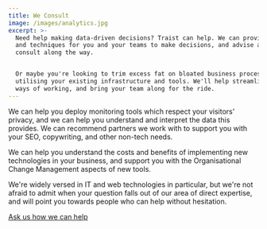 ```yaml
---
title: We Consult
image: /images/analytics.jpg
excerpt: >-
  Need help making data-driven decisions? Traist can help. We can provide tools
  and techniques for you and your teams to make decisions, and advise and
  consult along the way.


  Or maybe you're looking to trim excess fat on bloated business processes,
  utilising your existing infrastructure and tools. We'll help streamline your
  ways of working, and bring your team along for the ride.
---
```


We can help you deploy monitoring tools which respect your visitors' privacy, and we can help you understand and interpret the data this provides. We can recommend partners we work with to support you with your SEO, copywriting, and other non-tech needs.

We can help you understand the costs and benefits of implementing new technologies in your business, and support you with the Organisational Change Management aspects of new tools.

We're widely versed in IT and web technologies in particular, but we're not afraid to admit when your question falls out of our area of direct expertise, and will point you towards people who can help without hesitation.

[Ask us how we can help](/contact)
